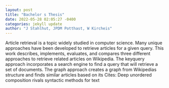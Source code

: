 ```yaml
--- 
layout: post 
title: "Bachelor s Thesis" 
date: 2022-05-28 02:05:27 -0400 
categories: jekyll update 
author: "J Stahlhut, JPDM Potthast, W Kircheis" 
--- 
```

Article retrieval is a topic widely studied in computer science. Many unique approaches have been developed to retrieve articles for a given query. This work describes, implements, evaluates, and compares three different approaches to retrieve related articles on Wikipedia. The keyquery approach incorporates a search engine to find a query that will retrieve a set of documents. The graph approach creates a graph from Wikipedias structure and finds similar articles based on its Cites: Deep unordered composition rivals syntactic methods for text
